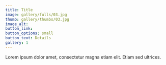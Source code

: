 ```yaml
---
title: Title
image: gallery/fulls/03.jpg
thumb: gallery/thumbs/03.jpg
image_alt: 
button_link:
button_options: small
button_text: Details
gallery: 1
---
```


Lorem ipsum dolor amet, consectetur magna etiam elit. Etiam sed ultrices.
